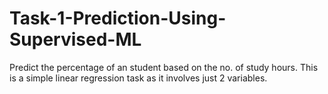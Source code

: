 # Task-1-Prediction-Using-Supervised-ML
Predict the percentage of an student based on the no. of study hours. This is a simple linear regression task as it involves just 2 variables.

